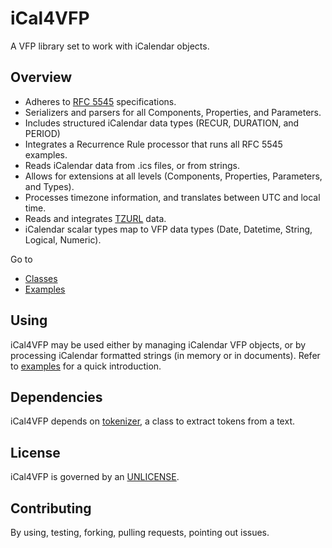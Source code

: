 # iCal4VFP

A VFP library set to work with iCalendar objects.

## Overview

- Adheres to [RFC 5545](https://tools.ietf.org/html/rfc5545 "RFC 5545") specifications.
- Serializers and parsers for all Components, Properties, and Parameters.
- Includes structured iCalendar data types (RECUR, DURATION, and PERIOD)
- Integrates a Recurrence Rule processor that runs all RFC 5545 examples.
- Reads iCalendar data from .ics files, or from strings.
- Allows for extensions at all levels (Components, Properties, Parameters, and Types).
- Processes timezone information, and translates between UTC and local time.
- Reads and integrates [TZURL](http://tzurl.org "TZURL") data.
- iCalendar scalar types map to VFP data types (Date, Datetime, String, Logical, Numeric).

Go to

- [Classes](classes.md "Classes")
- [Examples](examples.md "Examples")

## Using

iCal4VFP may be used either by managing iCalendar VFP objects, or by processing iCalendar formatted strings (in memory or in documents). Refer to [examples](examples.md "examples") for a quick introduction.

## Dependencies

iCal4VFP depends on [tokenizer](https://bitbucket.org/atlopes/tokenizer "tokenizer"), a class to extract tokens from a text.

## License

iCal4VFP is governed by an [UNLICENSE](UNLICENSE.md "UNLICENSE").

## Contributing

By using, testing, forking, pulling requests, pointing out issues.